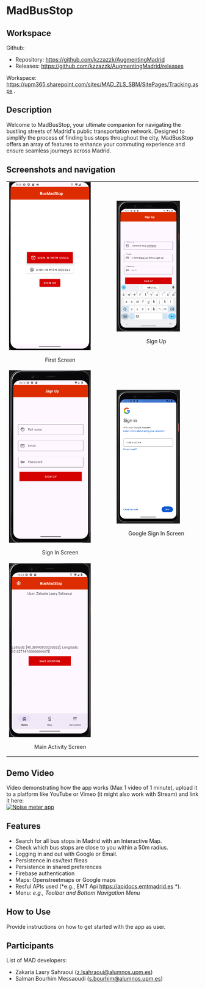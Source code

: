 # MadBusStop

## Workspace
Github:  
- Repository: https://github.com/kzzazzk/AugmentingMadrid   
- Releases: https://github.com/kzzazzk/AugmentingMadrid/releases

Workspace: https://upm365.sharepoint.com/sites/MAD_ZLS_SBM/SitePages/Tracking.aspx .  


## Description
Welcome to MadBusStop, your ultimate companion for navigating the bustling streets of Madrid's public transportation network. Designed to simplify the process of finding bus stops throughout the city, MadBusStop offers an array of features to enhance your commuting experience and ensure seamless journeys across Madrid.

## Screenshots and navigation
<table>
  <tr>
    <td>
      <img src="img/FirstScreen.png" width="80%""/>
      <p align="center">First Screen</p>
    </td>
    <td>
      <img src="img/SignUpScreen.png" width="80%" "/>
      <p align="center">Sign Up</p>
    </td>
  </tr>
  <tr>
    <td>
      <img src="img/SignInScreen.png" width="80%""/>
      <p align="center">Sign In Screen</p>
    </td>
    <td>
      <img src="img/GoogleSignIn.png" width="80%" "/>
      <p align="center">Google Sign In Screen</p>
    </td>
  </tr>
  <tr>
    <td>
      <img src="img/MainActivity.png" width="80%""/>
      <p align="center">Main Activity Screen</p>
    </td>
    <td>
    </td>
  </tr>
</table>



## Demo Video
Video demonstrating how the app works (Max 1 video of 1 minute), upload it to a platform like YouTube or Vimeo (it might also work with Stream) and link it here:  
<a href="https://vimeo.com/410664338?share=copy">
<img src="img/thumb.png" alt="Noise meter app" width="100" /> 
</a>

## Features
- Search for all bus stops in Madrid with an Interactive Map.
- Check which bus stops are close to you within a 50m radius.
- Logging in and out with Google or Email.
- Persistence in csv/text fileas
- Persistence in shared preferences
- Firebase authentication
- Maps: Openstreetmaps or Google maps
- Resful APIs used (*e.g., EMT Api https://apidocs.emtmadrid.es *). 
- Menu: *e.g., Toolbar and Bottom Navigation Menu*

## How to Use
Provide instructions on how to get started with the app as user. 


## Participants
List of MAD developers:
- Zakaria Lasry Sahraoui (z.lsahraoui@alumnos.upm.es)
- Salman Bourhim Messaoudi (s.bourhim@alumnos.upm.es)  

